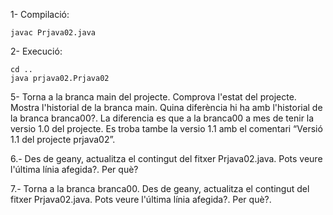 1- Compilació:

	javac Prjava02.java
	
2- Execució:

	cd ..
	java prjava02.Prjava02

5- Torna a la branca main del projecte. Comprova l'estat del projecte. Mostra l'historial de la branca main.
Quina diferència hi ha amb l'historial de la branca branca00?.
La diferencia es que a la branca00 a mes de tenir la versio 1.0 del projecte. Es troba tambe la versio 1.1 amb el comentari “Versió 1.1 del projecte prjava02”.

6.- Des de geany, actualitza el contingut del fitxer Prjava02.java. Pots veure l'última línia afegida?. Per què?

7.- Torna a la branca branca00. Des de geany, actualitza el contingut del fitxer Prjava02.java. Pots veure
l'última línia afegida?. Per què?.
